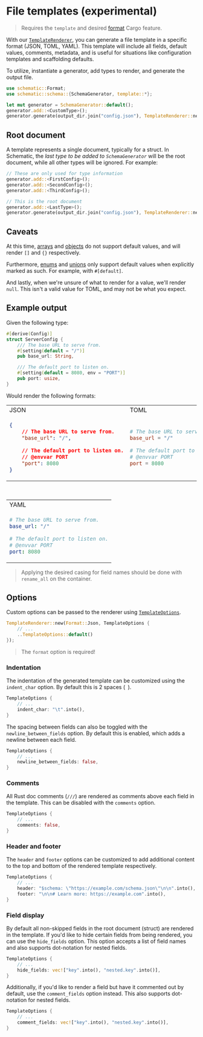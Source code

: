 # File templates (experimental)

> Requires the `template` and desired [format](../../config/index.md#supported-source-formats) Cargo
> feature.

With our
[`TemplateRenderer`](https://docs.rs/schematic/latest/schematic/schema/template/struct.TemplateRenderer.html),
you can generate a file template in a specific format (JSON, TOML, YAML). This template will include
all fields, default values, comments, metadata, and is useful for situations like configuration
templates and scaffolding defaults.

To utilize, instantiate a generator, add types to render, and generate the output file.

```rust
use schematic::Format;
use schematic::schema::{SchemaGenerator, template::*};

let mut generator = SchemaGenerator::default();
generator.add::<CustomType>();
generator.generate(output_dir.join("config.json"), TemplateRenderer::new_format(Format::Json))?;
```

## Root document

A template represents a single document, typically for a struct. In Schematic, the _last type to be
added to `SchemaGenerator`_ will be the root document, while all other types will be ignored. For
example:

```rust
// These are only used for type information
generator.add::<FirstConfig>();
generator.add::<SecondConfig>();
generator.add::<ThirdConfig>();

// This is the root document
generator.add::<LastType>();
generator.generate(output_dir.join("config.json"), TemplateRenderer::new_format(Format::Json))?;
```

## Caveats

At this time, [arrays](../array.md) and [objects](../object.md) do not support default values, and
will render `[]` and `{}` respectively.

Furthermore, [enums](../enum.md) and [unions](../union.md) only support default values when
explicitly marked as such. For example, with `#[default]`.

And lastly, when we're unsure of what to render for a value, we'll render `null`. This isn't a valid
value for TOML, and may not be what you expect.

## Example output

Given the following type:

```rust
#[derive(Config)]
struct ServerConfig {
	/// The base URL to serve from.
	#[setting(default = "/")]
	pub base_url: String,

	/// The default port to listen on.
	#[setting(default = 8080, env = "PORT")]
	pub port: usize,
}
```

Would render the following formats:

<table>
<tr>
<td>JSON</td>
<td>TOML</td>
</tr>
<tr>
<td>

```json
{
	// The base URL to serve from.
	"base_url": "/",

	// The default port to listen on.
	// @envvar PORT
	"port": 8080
}
```

</td>
<td>

```toml
# The base URL to serve from.
base_url = "/"

# The default port to listen on.
# @envvar PORT
port = 8080
```

</td>
</tr>
</table>

<br />

<table>
<tr>
<td>YAML</td>
</tr>
<tr>
<td>

```yaml
# The base URL to serve from.
base_url: "/"

# The default port to listen on.
# @envvar PORT
port: 8080
```

</td>
</tr>
</table>

> Applying the desired casing for field names should be done with `rename_all` on the container.

## Options

Custom options can be passed to the renderer using
[`TemplateOptions`](https://docs.rs/schematic/latest/schematic/schema/template/struct.TemplateOptions.html).

```rust
TemplateRenderer::new(Format::Json, TemplateOptions {
	// ...
	..TemplateOptions::default()
});
```

> The `format` option is required!

### Indentation

The indentation of the generated template can be customized using the `indent_char` option. By
default this is 2 spaces (` `).

```rust
TemplateOptions {
	// ...
	indent_char: "\t".into(),
}
```

The spacing between fields can also be toggled with the `newline_between_fields` option. By default
this is enabled, which adds a newline between each field.

```rust
TemplateOptions {
	// ...
	newline_between_fields: false,
}
```

### Comments

All Rust doc comments (`///`) are rendered as comments above each field in the template. This can be
disabled with the `comments` option.

```rust
TemplateOptions {
	// ...
	comments: false,
}
```

### Header and footer

The `header` and `footer` options can be customized to add additional content to the top and bottom
of the rendered template respectively.

```rust
TemplateOptions {
	// ...
	header: "$schema: \"https://example.com/schema.json\"\n\n".into(),
	footer: "\n\n# Learn more: https://example.com".into(),
}
```

### Field display

By default all non-skipped fields in the root document (struct) are rendered in the template. If
you'd like to hide certain fields from being rendered, you can use the `hide_fields` option. This
option accepts a list of field names and also supports dot-notation for nested fields.

```rust
TemplateOptions {
	// ...
	hide_fields: vec!["key".into(), "nested.key".into()],
}
```

Additionally, if you'd like to render a field but have it commented out by default, use the
`comment_fields` option instead. This also supports dot-notation for nested fields.

```rust
TemplateOptions {
	// ...
	comment_fields: vec!["key".into(), "nested.key".into()],
}
```
